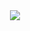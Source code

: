 
<div align="center">
  <img src="https://capsule-render.vercel.app/api?type=wave&color=auto&height=300&section=header&text=capsule%20render&fontSize=90" />
</div>

